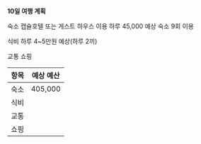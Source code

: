 **10일 여행 계획**

숙소
캡슐호텔 또는 게스트 하우스 이용
하루 45,000 예상
숙소 9회 이용

식비
하루 4~5만원 예상(하루 2끼)

교통
쇼핑

| 항목  | 예상 예산   |
| --- | ------- |
| 숙소  | 405,000 |
| 식비  |         |
| 교통  |         |
| 쇼핑  |         |